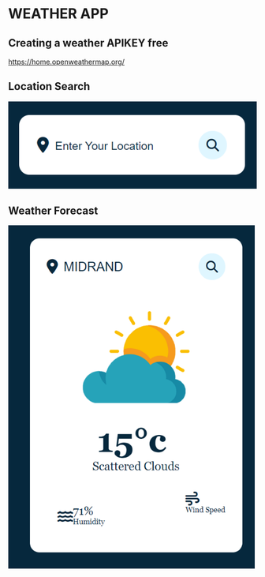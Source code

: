 # WEATHER APP
## Creating a weather APIKEY free
https://home.openweathermap.org/
## Location Search
![Search Location](Search_weather.png)
## Weather Forecast
![Weather Forecast](Weather_forecast.png)
